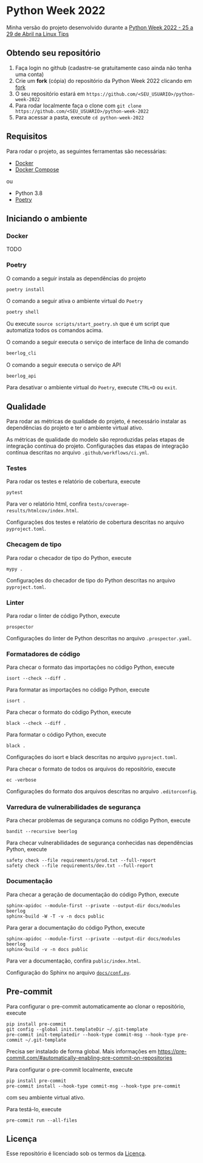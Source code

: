 # Python Week 2022

Minha versão do projeto desenvolvido durante a [Python Week 2022 - 25 a 29 de Abril na Linux Tips](https://www.youtube.com/watch?v=NqUC-G_Pu-o&list=PLf-O3X2-mxDlfAv8IOfic1sHArdwrrkgh)

## Obtendo seu repositório

1. Faça login no github (cadastre-se gratuitamente caso ainda não tenha uma conta)
1. Crie um **fork** (cópia) do repositório da Python Week 2022 clicando em [fork](https://github.com/rochacbruno/python-week-2022/fork)
1. O seu repositório estará em `https://github.com/<SEU_USUARIO>/python-week-2022`
1. Para rodar localmente faça o clone com `git clone https://github.com/<SEU_USUARIO>/python-week-2022`
1. Para acessar a pasta, execute `cd python-week-2022`

## Requisitos

Para rodar o projeto, as seguintes ferramentas são necessárias:

- [Docker](https://docs.docker.com/get-docker/)
- [Docker Compose](https://docs.docker.com/compose/install/)

ou

- Python 3.8
- [Poetry](https://python-poetry.org/docs/#installation)

## Iniciando o ambiente

### Docker

TODO

### Poetry

O comando a seguir instala as dependências do projeto
```bash
poetry install
```

O comando a seguir ativa o ambiente virtual do `Poetry`
```bash
poetry shell
```

Ou execute `source scripts/start_poetry.sh` que é um script que automatiza todos os comandos acima.

O comando a seguir executa o serviço de interface de linha de comando
```bash
beerlog_cli
```

O comando a seguir executa o serviço de API
```
beerlog_api
```

Para desativar o ambiente virtual do `Poetry`, execute `CTRL+D` ou `exit`.

## Qualidade

Para rodar as métricas de qualidade do projeto, é necessário instalar as dependências do projeto e ter o ambiente virtual ativo.

As métricas de qualidade do modelo são reproduzidas pelas etapas de integração contínua do projeto. Configurações das etapas de integração contínua descritas no arquivo `.github/workflows/ci.yml`.

### Testes

Para rodar os testes e relatório de cobertura, execute
```
pytest
```

Para ver o relatório html, confira `tests/coverage-results/htmlcov/index.html`.

Configurações dos testes e relatório de cobertura descritas no arquivo `pyproject.toml`.

### Checagem de tipo

Para rodar o checador de tipo do Python, execute
```
mypy .
```

Configurações do checador de tipo do Python descritas no arquivo `pyproject.toml`.

### Linter

Para rodar o linter de código Python, execute
```
prospector
```

Configurações do linter de Python descritas no arquivo `.prospector.yaml`.

### Formatadores de código

Para checar o formato das importações no código Python, execute
```
isort --check --diff .
```

Para formatar as importações no código Python, execute
```
isort .
```

Para checar o formato do código Python, execute
```
black --check --diff .
```

Para formatar o código Python, execute
```
black .
```

Configurações do isort e black descritas no arquivo `pyproject.toml`.

Para checar o formato de todos os arquivos do repositório, execute
```
ec -verbose
```

Configurações do formato dos arquivos descritas no arquivo `.editorconfig`.

### Varredura de vulnerabilidades de segurança

Para checar problemas de segurança comuns no código Python, execute
```
bandit --recursive beerlog
```

Para checar vulnerabilidades de segurança conhecidas nas dependências Python, execute
```
safety check --file requirements/prod.txt --full-report
safety check --file requirements/dev.txt --full-report
```

### Documentação

Para checar a geração de documentação do código Python, execute
```
sphinx-apidoc --module-first --private --output-dir docs/modules beerlog
sphinx-build -W -T -v -n docs public
```

Para gerar a documentação do código Python, execute
```
sphinx-apidoc --module-first --private --output-dir docs/modules beerlog
sphinx-build -v -n docs public
```
Para ver a documentação, confira `public/index.html`.

Configuração do Sphinx no arquivo [`docs/conf.py`](docs/conf.py).

## Pre-commit

Para configurar o pre-commit automaticamente ao clonar o repositório, execute
```
pip install pre-commit
git config --global init.templateDir ~/.git-template
pre-commit init-templatedir --hook-type commit-msg --hook-type pre-commit ~/.git-template
```
Precisa ser instalado de forma global. Mais informações em https://pre-commit.com/#automatically-enabling-pre-commit-on-repositories

Para configurar o pre-commit localmente, execute
```
pip install pre-commit
pre-commit install --hook-type commit-msg --hook-type pre-commit
```
com seu ambiente virtual ativo.

Para testá-lo, execute
```
pre-commit run --all-files
```

## Licença

Esse repositório é licenciado sob os termos da [Licença](LICENSE).
